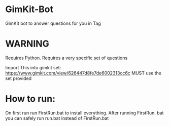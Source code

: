 # GimKit-Bot
GimKit bot to answer questions for you in Tag 

# WARNING
Requires Python. Requires a very specific set of questions

Import This into gimkit set:
https://www.gimkit.com/view/626447d8fe7de6002313cc6c
MUST use the set provided


# How to run:
On first run run FirstRun.bat to install everything. After running FirstRun.
bat you can safely run run.bat instead of FirstRun.bat
